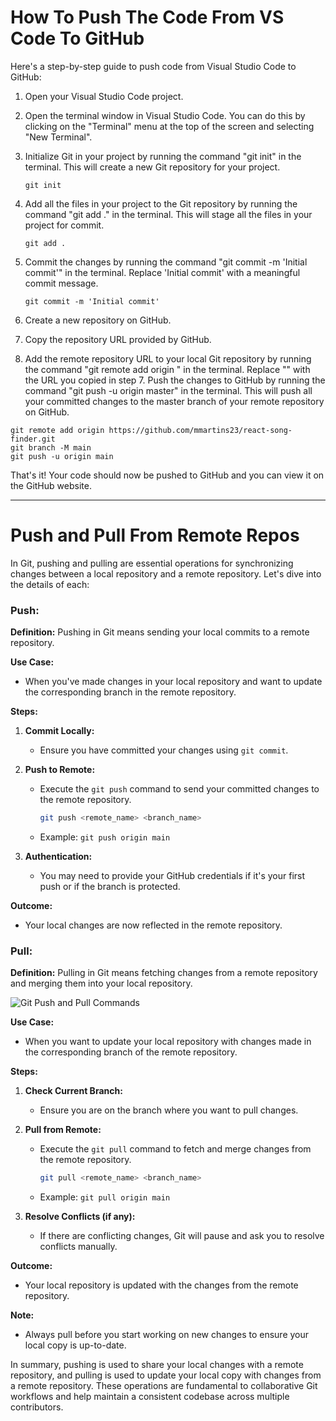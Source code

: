 # How To Push The Code From VS Code To GitHub

Here's a step-by-step guide to push code from Visual Studio Code to GitHub:

1. Open your Visual Studio Code project.
2. Open the terminal window in Visual Studio Code. You can do this by clicking on the "Terminal" menu at the top of the screen and selecting "New Terminal".
3. Initialize Git in your project by running the command "git init" in the terminal. This will create a new Git repository for your project. 
    
    ```
    git init
    ```
    
4. Add all the files in your project to the Git repository by running the command "git add ." in the terminal. This will stage all the files in your project for commit.
    
    ```
    git add .
    ```
    
5. Commit the changes by running the command "git commit -m 'Initial commit'" in the terminal. Replace 'Initial commit' with a meaningful commit message.
    
    ```
    git commit -m 'Initial commit'
    ```
    
6. Create a new repository on GitHub.
7. Copy the repository URL provided by GitHub.
8. Add the remote repository URL to your local Git repository by running the command "git remote add origin <repository URL>" in the terminal. Replace "<repository URL>" with the URL you copied in step 7. Push the changes to GitHub by running the command "git push -u origin master" in the terminal. This will push all your committed changes to the master branch of your remote repository on GitHub.

```
git remote add origin https://github.com/mmartins23/react-song-finder.git
git branch -M main
git push -u origin main
```

That's it! Your code should now be pushed to GitHub and you can view it on the GitHub website.

***

# Push and Pull From Remote Repos

In Git, pushing and pulling are essential operations for synchronizing changes between a local repository and a remote repository. Let's dive into the details of each:

### Push:
**Definition:** Pushing in Git means sending your local commits to a remote repository.

**Use Case:**
- When you've made changes in your local repository and want to update the corresponding branch in the remote repository.

**Steps:**
1. **Commit Locally:**
   - Ensure you have committed your changes using `git commit`.

2. **Push to Remote:**
   - Execute the `git push` command to send your committed changes to the remote repository.
     ```bash
     git push <remote_name> <branch_name>
     ```
   - Example: `git push origin main`

3. **Authentication:**
   - You may need to provide your GitHub credentials if it's your first push or if the branch is protected.

**Outcome:**
- Your local changes are now reflected in the remote repository.

### Pull:
**Definition:** Pulling in Git means fetching changes from a remote repository and merging them into your local repository.

![Git Push and Pull Commands](https://i.ytimg.com/vi/0nqJKEh3YCc/maxresdefault.jpg)


**Use Case:**
- When you want to update your local repository with changes made in the corresponding branch of the remote repository.

**Steps:**
1. **Check Current Branch:**
   - Ensure you are on the branch where you want to pull changes.

2. **Pull from Remote:**
   - Execute the `git pull` command to fetch and merge changes from the remote repository.
     ```bash
     git pull <remote_name> <branch_name>
     ```
   - Example: `git pull origin main`

3. **Resolve Conflicts (if any):**
   - If there are conflicting changes, Git will pause and ask you to resolve conflicts manually.

**Outcome:**
- Your local repository is updated with the changes from the remote repository.

**Note:**
- Always pull before you start working on new changes to ensure your local copy is up-to-date.

In summary, pushing is used to share your local changes with a remote repository, and pulling is used to update your local copy with changes from a remote repository. These operations are fundamental to collaborative Git workflows and help maintain a consistent codebase across multiple contributors.